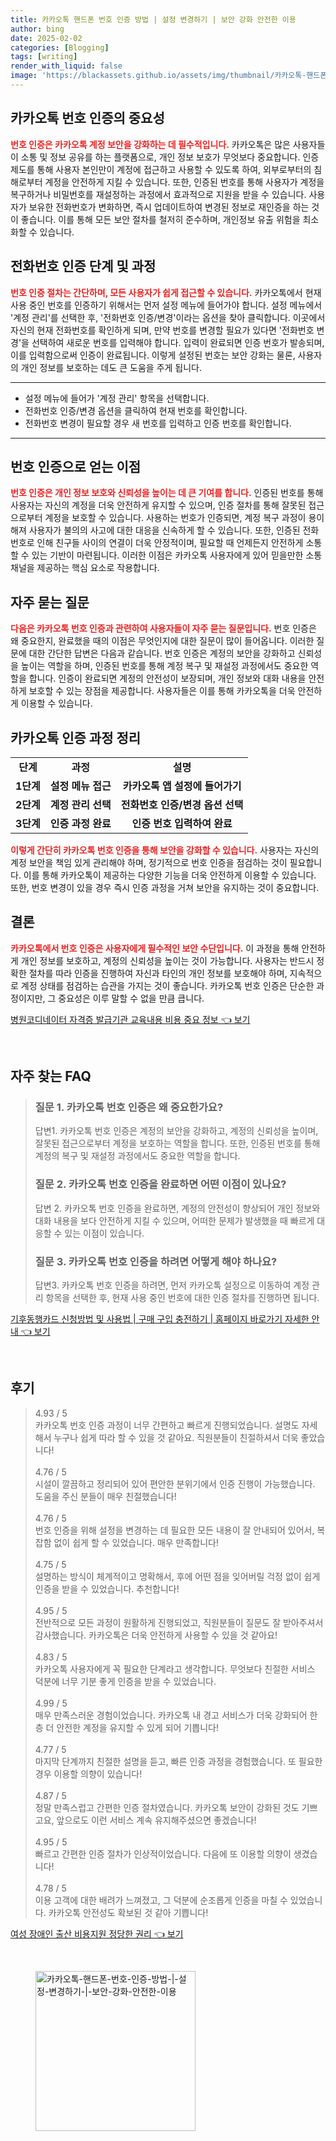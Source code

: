 ```yaml
---
title: 카카오톡 핸드폰 번호 인증 방법 | 설정 변경하기 | 보안 강화 안전한 이용
author: bing
date: 2025-02-02
categories: [Blogging]
tags: [writing]
render_with_liquid: false
image: 'https://blackassets.github.io/assets/img/thumbnail/카카오톡-핸드폰-번호-인증-방법-|-설정-변경하기-|-보안-강화-안전한-이용.webp'
---
```



<h2 id='카카오톡_번호_인증의_중요성'>카카오톡 번호 인증의 중요성</h2>

<p><b><span style="color: #ee2323;">번호 인증은 카카오톡 계정 보안을 강화하는 데 필수적입니다.</span></b> 카카오톡은 많은 사용자들이 소통 및 정보 공유를 하는 플랫폼으로, 개인 정보 보호가 무엇보다 중요합니다. 인증 제도를 통해 사용자 본인만이 계정에 접근하고 사용할 수 있도록 하여, 외부로부터의 침해로부터 계정을 안전하게 지킬 수 있습니다. 또한, 인증된 번호를 통해 사용자가 계정을 복구하거나 비밀번호를 재설정하는 과정에서 효과적으로 지원을 받을 수 있습니다. 사용자가 보유한 전화번호가 변화하면, 즉시 업데이트하여 변경된 정보로 재인증을 하는 것이 좋습니다. 이를 통해 모든 보안 절차를 철저히 준수하며, 개인정보 유출 위험을 최소화할 수 있습니다.</p>

<h2 id='전화번호_인증_단계_및_과정'>전화번호 인증 단계 및 과정</h2>

<p><b><span style="color: #ee2323;">번호 인증 절차는 간단하며, 모든 사용자가 쉽게 접근할 수 있습니다.</span></b> 카카오톡에서 현재 사용 중인 번호를 인증하기 위해서는 먼저 설정 메뉴에 들어가야 합니다. 설정 메뉴에서 '계정 관리'를 선택한 후, '전화번호 인증/변경'이라는 옵션을 찾아 클릭합니다. 이곳에서 자신의 현재 전화번호를 확인하게 되며, 만약 번호를 변경할 필요가 있다면 '전화번호 변경'을 선택하여 새로운 번호를 입력해야 합니다. 입력이 완료되면 인증 번호가 발송되며, 이를 입력함으로써 인증이 완료됩니다. 이렇게 설정된 번호는 보안 강화는 물론, 사용자의 개인 정보를 보호하는 데도 큰 도움을 주게 됩니다.</p>

<hr />

<ul>
    <li>설정 메뉴에 들어가 '계정 관리' 항목을 선택합니다.</li>
    <li>전화번호 인증/변경 옵션을 클릭하여 현재 번호를 확인합니다.</li>
    <li>전화번호 변경이 필요할 경우 새 번호를 입력하고 인증 번호를 확인합니다.</li>
</ul>

<hr />

<h2 id='번호_인증으로_얻는_이점'>번호 인증으로 얻는 이점</h2>

<p><b><span style="color: #ee2323;">번호 인증은 개인 정보 보호와 신뢰성을 높이는 데 큰 기여를 합니다.</span></b> 인증된 번호를 통해 사용자는 자신의 계정을 더욱 안전하게 유지할 수 있으며, 인증 절차를 통해 잘못된 접근으로부터 계정을 보호할 수 있습니다. 사용하는 번호가 인증되면, 계정 복구 과정이 용이해져 사용자가 불의의 사고에 대한 대응을 신속하게 할 수 있습니다. 또한, 인증된 전화번호로 인해 친구들 사이의 연결이 더욱 안정적이며, 필요할 때 언제든지 안전하게 소통할 수 있는 기반이 마련됩니다. 이러한 이점은 카카오톡 사용자에게 있어 믿을만한 소통 채널을 제공하는 핵심 요소로 작용합니다.</p>

<h2 id='자주_묻는_질문'>자주 묻는 질문</h2>

<p><b><span style="color: #ee2323;">다음은 카카오톡 번호 인증과 관련하여 사용자들이 자주 묻는 질문입니다.</span></b> 번호 인증은 왜 중요한지, 완료했을 때의 이점은 무엇인지에 대한 질문이 많이 들어옵니다. 이러한 질문에 대한 간단한 답변은 다음과 같습니다. 번호 인증은 계정의 보안을 강화하고 신뢰성을 높이는 역할을 하며, 인증된 번호를 통해 계정 복구 및 재설정 과정에서도 중요한 역할을 합니다. 인증이 완료되면 계정의 안전성이 보장되며, 개인 정보와 대화 내용을 안전하게 보호할 수 있는 장점을 제공합니다. 사용자들은 이를 통해 카카오톡을 더욱 안전하게 이용할 수 있습니다.</p>

<h2 id='카카오톡_인증_과정_정리'>카카오톡 인증 과정 정리</h2>

<table>
    <tr>
        <td style="text-align: center; height: 17px;"><b>단계</b></td>
        <td style="text-align: center; height: 17px;"><b>과정</b></td>
        <td style="text-align: center; height: 17px;"><b>설명</b></td>
    </tr>
    <tr>
        <td style="text-align: center; height: 17px;"><b>1단계</b></td>
        <td style="text-align: center; height: 17px;"><b>설정 메뉴 접근</b></td>
        <td style="text-align: center; height: 17px;"><b>카카오톡 앱 설정에 들어가기</b></td>
    </tr>
    <tr>
        <td style="text-align: center; height: 17px;"><b>2단계</b></td>
        <td style="text-align: center; height: 17px;"><b>계정 관리 선택</b></td>
        <td style="text-align: center; height: 17px;"><b>전화번호 인증/변경 옵션 선택</b></td>
    </tr>
    <tr>
        <td style="text-align: center; height: 17px;"><b>3단계</b></td>
        <td style="text-align: center; height: 17px;"><b>인증 과정 완료</b></td>
        <td style="text-align: center; height: 17px;"><b>인증 번호 입력하여 완료</b></td>
    </tr>
</table>

<p><b><span style="color: #ee2323;">이렇게 간단히 카카오톡 번호 인증을 통해 보안을 강화할 수 있습니다.</span></b> 사용자는 자신의 계정 보안을 책임 있게 관리해야 하며, 정기적으로 번호 인증을 점검하는 것이 필요합니다. 이를 통해 카카오톡이 제공하는 다양한 기능을 더욱 안전하게 이용할 수 있습니다. 또한, 번호 변경이 있을 경우 즉시 인증 과정을 거쳐 보안을 유지하는 것이 중요합니다.</p>

<h2 id='결론'>결론</h2>

<p><b><span style="color: #ee2323;">카카오톡에서 번호 인증은 사용자에게 필수적인 보안 수단입니다.</span></b> 이 과정을 통해 안전하게 개인 정보를 보호하고, 계정의 신뢰성을 높이는 것이 가능합니다. 사용자는 반드시 정확한 절차를 따라 인증을 진행하여 자신과 타인의 개인 정보를 보호해야 하며, 지속적으로 계정 상태를 점검하는 습관을 가지는 것이 좋습니다. 카카오톡 번호 인증은 단순한 과정이지만, 그 중요성은 이루 말할 수 없을 만큼 큽니다.</p>


<p><a class="click-button" title="병원코디네이터 자격증 발급기관 교육내용 비용 중요 정보" href="https://blackassets.github.io/posts/%EB%B3%91%EC%9B%90%EC%BD%94%EB%94%94%EB%84%A4%EC%9D%B4%ED%84%B0-%EC%9E%90%EA%B2%A9%EC%A6%9D-%EB%B0%9C%EA%B8%89%EA%B8%B0%EA%B4%80-%EA%B5%90%EC%9C%A1%EB%82%B4%EC%9A%A9-%EB%B9%84%EC%9A%A9-%EC%A4%91%EC%9A%94-%EC%A0%95%EB%B3%B4/" rel="dofollow">병원코디네이터 자격증 발급기관 교육내용 비용 중요 정보 👈 보기</a></p><br>
<h2 id='자주_찾는_FAQ'>자주 찾는 FAQ</h2>
<div itemscope="" itemtype="https://schema.org/FAQPage"> 
<blockquote> 
<div itemscope="" itemprop="mainEntity" itemtype="https://schema.org/Question"> 
<h3 itemprop="name">질문 1. 카카오톡 번호 인증은 왜 중요한가요?</h3> 
<div itemscope="" itemprop="acceptedAnswer" itemtype="https://schema.org/Answer"> 
<span itemprop="text"> 
<p>답변1. 카카오톡 번호 인증은 계정의 보안을 강화하고, 계정의 신뢰성을 높이며, 잘못된 접근으로부터 계정을 보호하는 역할을 합니다. 또한, 인증된 번호를 통해 계정의 복구 및 재설정 과정에서도 중요한 역할을 합니다.</p> 
</span> 
</div> 
</div> 
<div itemscope="" itemprop="mainEntity" itemtype="https://schema.org/Question"> 
<h3 itemprop="name">질문 2. 카카오톡 번호 인증을 완료하면 어떤 이점이 있나요?</h3> 
<div itemscope="" itemprop="acceptedAnswer" itemtype="https://schema.org/Answer"> 
<span itemprop="text"> 
<p>답변 2. 카카오톡 번호 인증을 완료하면, 계정의 안전성이 향상되어 개인 정보와 대화 내용을 보다 안전하게 지킬 수 있으며, 어떠한 문제가 발생했을 때 빠르게 대응할 수 있는 이점이 있습니다.</p> 
</span> 
</div> 
</div> 
<div itemscope="" itemprop="mainEntity" itemtype="https://schema.org/Question"> 
<h3 itemprop="name">질문 3. 카카오톡 번호 인증을 하려면 어떻게 해야 하나요?</h3> 
<div itemscope="" itemprop="acceptedAnswer" itemtype="https://schema.org/Answer"> 
<span itemprop="text"> 
<p>답변3. 카카오톡 번호 인증을 하려면, 먼저 카카오톡 설정으로 이동하여 계정 관리 항목을 선택한 후, 현재 사용 중인 번호에 대한 인증 절차를 진행하면 됩니다.</p> 
</span> 
</div> 
</div> 
</blockquote> 
</div>
<p><a class="click-button" title="기후동행카드 신청방법 및 사용법 | 구매 구입 충전하기 | 홈페이지 바로가기 자세한 안내" href="https://blackassets.github.io/posts/%EA%B8%B0%ED%9B%84%EB%8F%99%ED%96%89%EC%B9%B4%EB%93%9C-%EC%8B%A0%EC%B2%AD%EB%B0%A9%EB%B2%95-%EB%B0%8F-%EC%82%AC%EC%9A%A9%EB%B2%95-%EA%B5%AC%EB%A7%A4-%EA%B5%AC%EC%9E%85-%EC%B6%A9%EC%A0%84%ED%95%98%EA%B8%B0-%ED%99%88%ED%8E%98%EC%9D%B4%EC%A7%80-%EB%B0%94%EB%A1%9C%EA%B0%80%EA%B8%B0-%EC%9E%90%EC%84%B8%ED%95%9C-%EC%95%88%EB%82%B4/" rel="dofollow">기후동행카드 신청방법 및 사용법 | 구매 구입 충전하기 | 홈페이지 바로가기 자세한 안내 👈 보기</a></p><br>
<h2 id='후기'>후기</h2>
<div itemscope itemtype="https://schema.org/Product">
  <blockquote>
  <div itemprop="review" itemscope itemtype="https://schema.org/Review">
      <div itemprop="reviewRating" itemscope itemtype="https://schema.org/Rating"> <span itemprop="ratingValue">4.93</span> / <span itemprop="bestRating">5</span> </div>
      <span itemprop="reviewBody">카카오톡 번호 인증 과정이 너무 간편하고 빠르게 진행되었습니다. 설명도 자세해서 누구나 쉽게 따라 할 수 있을 것 같아요. 직원분들이 친절하셔서 더욱 좋았습니다!</span>
  </div>
  <br>
  <div itemprop="review" itemscope itemtype="https://schema.org/Review">
      <div itemprop="reviewRating" itemscope itemtype="https://schema.org/Rating"> <span itemprop="ratingValue">4.76</span> / <span itemprop="bestRating">5</span> </div>
      <span itemprop="reviewBody">시설이 깔끔하고 정리되어 있어 편안한 분위기에서 인증 진행이 가능했습니다. 도움을 주신 분들이 매우 친절했습니다!</span>
  </div>
  <br>
  <div itemprop="review" itemscope itemtype="https://schema.org/Review">
      <div itemprop="reviewRating" itemscope itemtype="https://schema.org/Rating"> <span itemprop="ratingValue">4.76</span> / <span itemprop="bestRating">5</span> </div>
      <span itemprop="reviewBody">번호 인증을 위해 설정을 변경하는 데 필요한 모든 내용이 잘 안내되어 있어서, 복잡함 없이 쉽게 할 수 있었습니다. 매우 만족합니다!</span>
  </div>
  <br>
  <div itemprop="review" itemscope itemtype="https://schema.org/Review">
      <div itemprop="reviewRating" itemscope itemtype="https://schema.org/Rating"> <span itemprop="ratingValue">4.75</span> / <span itemprop="bestRating">5</span> </div>
      <span itemprop="reviewBody">설명하는 방식이 체계적이고 명확해서, 후에 어떤 점을 잊어버릴 걱정 없이 쉽게 인증을 받을 수 있었습니다. 추천합니다!</span>
  </div>
  <br>
  <div itemprop="review" itemscope itemtype="https://schema.org/Review">
      <div itemprop="reviewRating" itemscope itemtype="https://schema.org/Rating"> <span itemprop="ratingValue">4.95</span> / <span itemprop="bestRating">5</span> </div>
      <span itemprop="reviewBody">전반적으로 모든 과정이 원활하게 진행되었고, 직원분들이 질문도 잘 받아주셔서 감사했습니다. 카카오톡은 더욱 안전하게 사용할 수 있을 것 같아요!</span>
  </div>
  <br>
  <div itemprop="review" itemscope itemtype="https://schema.org/Review">
      <div itemprop="reviewRating" itemscope itemtype="https://schema.org/Rating"> <span itemprop="ratingValue">4.83</span> / <span itemprop="bestRating">5</span> </div>
      <span itemprop="reviewBody">카카오톡 사용자에게 꼭 필요한 단계라고 생각합니다. 무엇보다 친절한 서비스 덕분에 너무 기분 좋게 인증을 받을 수 있었습니다.</span>
  </div>
  <br>
  <div itemprop="review" itemscope itemtype="https://schema.org/Review">
      <div itemprop="reviewRating" itemscope itemtype="https://schema.org/Rating"> <span itemprop="ratingValue">4.99</span> / <span itemprop="bestRating">5</span> </div>
      <span itemprop="reviewBody">매우 만족스러운 경험이었습니다. 카카오톡 내 경고 서비스가 더욱 강화되어 한층 더 안전한 계정을 유지할 수 있게 되어 기쁩니다!</span>
  </div>
  <br>
  <div itemprop="review" itemscope itemtype="https://schema.org/Review">
      <div itemprop="reviewRating" itemscope itemtype="https://schema.org/Rating"> <span itemprop="ratingValue">4.77</span> / <span itemprop="bestRating">5</span> </div>
      <span itemprop="reviewBody">마지막 단계까지 친절한 설명을 듣고, 빠른 인증 과정을 경험했습니다. 또 필요한 경우 이용할 의향이 있습니다!</span>
  </div>
  <br>
  <div itemprop="review" itemscope itemtype="https://schema.org/Review">
      <div itemprop="reviewRating" itemscope itemtype="https://schema.org/Rating"> <span itemprop="ratingValue">4.87</span> / <span itemprop="bestRating">5</span> </div>
      <span itemprop="reviewBody">정말 만족스럽고 간편한 인증 절차였습니다. 카카오톡 보안이 강화된 것도 기쁘고요, 앞으로도 이런 서비스 계속 유지해주셨으면 좋겠습니다!</span>
  </div>
  <br>
  <div itemprop="review" itemscope itemtype="https://schema.org/Review">
      <div itemprop="reviewRating" itemscope itemtype="https://schema.org/Rating"> <span itemprop="ratingValue">4.95</span> / <span itemprop="bestRating">5</span> </div>
      <span itemprop="reviewBody">빠르고 간편한 인증 절차가 인상적이었습니다. 다음에 또 이용할 의향이 생겼습니다!</span>
  </div>
  <br>
  <div itemprop="review" itemscope itemtype="https://schema.org/Review">
      <div itemprop="reviewRating" itemscope itemtype="https://schema.org/Rating"> <span itemprop="ratingValue">4.78</span> / <span itemprop="bestRating">5</span> </div>
      <span itemprop="reviewBody">이용 고객에 대한 배려가 느껴졌고, 그 덕분에 순조롭게 인증을 마칠 수 있었습니다. 카카오톡 안전성도 확보된 것 같아 기쁩니다!</span>
  </div>
  </blockquote>
</div>
<p><a class="click-button" title="여성 장애인 출산 비용지원 정당한 권리" href="https://blackassets.github.io/posts/%EC%97%AC%EC%84%B1-%EC%9E%A5%EC%95%A0%EC%9D%B8-%EC%B6%9C%EC%82%B0-%EB%B9%84%EC%9A%A9%EC%A7%80%EC%9B%90-%EC%A0%95%EB%8B%B9%ED%95%9C-%EA%B6%8C%EB%A6%AC/" rel="dofollow">여성 장애인 출산 비용지원 정당한 권리 👈 보기</a></p><br>
<figure class="image"><img src="https://blackassets.github.io/assets/img/thumbnail/카카오톡-핸드폰-번호-인증-방법-|-설정-변경하기-|-보안-강화-안전한-이용.webp" alt="카카오톡-핸드폰-번호-인증-방법-|-설정-변경하기-|-보안-강화-안전한-이용" width="256" height="256"></figure>